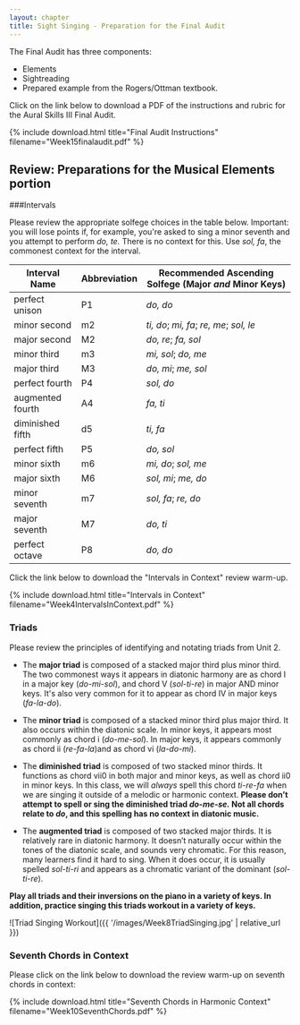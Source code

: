 ```yaml
---
layout: chapter
title: Sight Singing - Preparation for the Final Audit
---
```


The Final Audit has three components: 
- Elements
- Sightreading
- Prepared example from the Rogers/Ottman textbook.

Click on the link below to download a PDF of the instructions and rubric for the Aural Skills III Final Audit.

{% include download.html title="Final Audit Instructions" filename="Week15finalaudit.pdf" %}

## Review: Preparations for the Musical Elements portion

###Intervals

Please review the appropriate solfege choices in the table below. Important: you will lose points if, for example, you're asked to sing a minor seventh and you attempt to perform *do, te.* There is no context for this. Use *sol, fa*, the commonest context for the interval.

|**Interval Name**   |**Abbreviation**|**Recommended Ascending Solfege (Major *and* Minor Keys)**|
|--------------------|----------------|-----------------------------------------|
|perfect unison      | P1             |*do, do*                                 |
|minor second        | m2             |*ti, do*; *mi, fa*; *re, me*; *sol, le*  |           
|major second        | M2             |*do, re*; *fa, sol*                      |
|minor third         | m3             |*mi, sol*; *do, me*                      |
|major third         | M3             |*do, mi*; *me, sol*                      |
|perfect fourth      | P4             |*sol, do*                                |
|augmented fourth    | A4             |*fa, ti*                                 |
|diminished fifth    | d5             |*ti, fa*                                 |
|perfect fifth       | P5             |*do, sol*                                |
|minor sixth         | m6             |*mi, do*; *sol, me*                      |
|major sixth         | M6             |*sol, mi*; *me, do*                      |
|minor seventh       | m7             |*sol, fa*; *re, do*                      |
|major seventh       | M7             |*do, ti*                                 |
|perfect octave      | P8             |*do, do*                                 |

Click the link below to download the "Intervals in Context" review warm-up.

{% include download.html title="Intervals in Context" filename="Week4IntervalsInContext.pdf" %}

### Triads

Please review the principles of identifying and notating triads from Unit 2.

- The **major triad** is composed of a stacked major third plus minor third. The two commonest ways it appears in diatonic harmony are as chord I in a major key (*do-mi-sol*), and chord V (*sol-ti-re*) in major AND minor keys. It's also very common for it to appear as chord IV in major keys (*fa-la-do*).

- The **minor triad** is composed of a stacked minor third plus major third. It also occurs within the diatonic scale. In minor keys, it appears most commonly as chord i (*do-me-sol*). In major keys, it appears commonly as chord ii (*re-fa-la*)and as chord vi (*la-do-mi*).

- The **diminished triad** is composed of two stacked minor thirds. It functions as chord vii0 in both major and minor keys, as well as chord ii0 in minor keys. In this class, we will *always* spell this chord *ti-re-fa* when we are singing it outside of a melodic or harmonic context. **Please don’t attempt to spell or sing the diminished triad *do-me-se.* Not all chords relate to *do*, and this spelling has no context in diatonic music.**

- The **augmented triad** is composed of two stacked major thirds. It is relatively rare in diatonic harmony. It doesn’t naturally occur within the tones of the diatonic scale, and sounds very chromatic. For this reason, many learners find it hard to sing. When it does occur, it is usually spelled *sol-ti-ri* and appears as a chromatic variant of the dominant (*sol-ti-re*).

**Play all triads and their inversions on the piano in a variety of keys. In addition, practice singing this triads workout in a variety of keys.**

![Triad Singing Workout]({{ '/images/Week8TriadSinging.jpg' | relative_url }})

### Seventh Chords in Context

Please click on the link below to download the review warm-up on seventh chords in context:

{% include download.html title="Seventh Chords in Harmonic Context" filename="Week10SeventhChords.pdf" %}